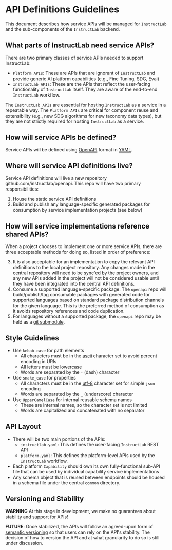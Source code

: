# API Definitions Guidelines

This document describes how service APIs will be managed for `InstructLab` and the sub-components of the `InstructLab` backend.

## What parts of InstructLab need service APIs?

There are two primary classes of service APIs needed to support InstructLab:

* `Platform APIs`: These are APIs that are ignorant of `InstructLab` and provide generic AI platform capabilities (e.g., Fine Tuning, SDG, Eval)
* `InstructLab APIs`: These are the APIs that reflect the user-facing functionality of `InstructLab` itself. They are aware of the end-to-end `InstructLab` workflow.

The `InstructLab APIs` are essential for hosting `InstructLab` as a service in a repeatable way. The `Platform APIs` are critical for component reuse and extensibility (e.g., new SDG algorithms for new taxonomy data types), but they are not strictly required for hosting `InstructLab` as a service.

## How will service APIs be defined?

Service APIs will be defined using [OpenAPI](https://www.openapis.org/) format in [YAML](https://yaml.org/).

## Where will service API definitions live?

Service API definitions will live a new repository github.com/instructlab/openapi. This repo will have two primary responsibilities:

1. House the static service API definitions
2. Build and publish any language-specific generated packages for consumption by service implementation projects (see below)

## How will service implementations reference shared APIs?

When a project chooses to implement one or more service APIs, there are three acceptable methods for doing so, listed in order of preference:

3. It is also acceptable for an implementation to copy the relevant API definitions to the local project repository. Any changes made in the central repository will need to be sync'ed by the project owners, and any new APIs added in the project will not be considered usable until they have been integrated into the central API definitions.
1. Consume a supported language-specific package. The `openapi` repo will build/publish/tag consumable packages with generated code for supported languages based on standard package distribution channels for the given language. This is the preferred method of consumption as it avoids repository references and code duplication.
2. For languages without a supported package, the `openapi` repo may be held as a [git submodule](https://www.git-scm.com/book/en/v2/Git-Tools-Submodules).

## Style Guidelines

* Use `kebab-case` for path elements
  * All characters must be in the [ascii](https://www.ascii-code.com/) character set to avoid percent encoding in URIs
  * All letters must be lowercase
  * Words are separated by the `-` (dash) character
* Use `snake_case` for properties
  * All characters must be in the [utf-8](https://www.w3schools.com/charsets/ref_html_utf8.asp) character set for simple `json` encoding
  * Words are separated by the `_` (underscore) character
* Use `UpperCamelCase` for internal reusable schema names
  * These are internal names, so the character set is not limited
  * Words are capitalized and concatenated with no separator

## API Layout

* There will be two main portions of the APIs:
  * `instructlab.yaml`: This defines the user-facing `InstructLab` REST API
  * `platform.yaml`: This defines the platform-level APIs used by the `InstructLab` workflow.
* Each platform `Capability` should own its own fully-functional sub-API file that can be used by individual capability service implementations
* Any schema object that is reused between endpoints should be housed in a schema file under the central `common` directory.

## Versioning and Stability

**WARNING** At this stage in development, we make no guarantees about stability and support for APIs!

**FUTURE**: Once stabilized, the APIs will follow an agreed-upon form of [semantic versioning](https://semver.org/) so that users can rely on the API's stability. The decision of how to version the API and at what granularity to do so is still under discussion.